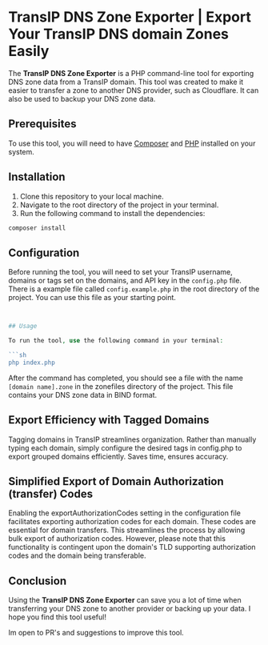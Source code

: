 # TransIP DNS Zone Exporter | Export Your TransIP DNS domain Zones Easily

The **TransIP DNS Zone Exporter** is a PHP command-line tool for exporting DNS zone data from a TransIP domain. This tool was created to make it easier to transfer a zone to another DNS provider, such as Cloudflare. It can also be used to backup your DNS zone data.

## Prerequisites

To use this tool, you will need to have [Composer](https://getcomposer.org/) and [PHP](https://www.php.net/) installed on your system.

## Installation

1. Clone this repository to your local machine.
2. Navigate to the root directory of the project in your terminal.
3. Run the following command to install the dependencies:

```sh
composer install
```

## Configuration

Before running the tool, you will need to set your TransIP username, domains or tags set on the domains, and API key in the `config.php` file.
There is a example file called `config.example.php` in the root directory of the project. You can use this file as your starting point.

```php


## Usage

To run the tool, use the following command in your terminal:

```sh
php index.php
```

After the command has completed, you should see a file with the name `[domain name].zone` in the zonefiles directory of the project. This file contains your DNS zone data in BIND format.

## Export Efficiency with Tagged Domains

Tagging domains in TransIP streamlines organization. Rather than manually typing each domain, simply configure the desired tags in config.php to export grouped domains efficiently. Saves time, ensures accuracy.

## Simplified Export of Domain Authorization (transfer) Codes

Enabling the exportAuthorizationCodes setting in the configuration file facilitates exporting authorization codes for each domain. These codes are essential for domain transfers. This streamlines the process by allowing bulk export of authorization codes. However, please note that this functionality is contingent upon the domain's TLD supporting authorization codes and the domain being transferable.

## Conclusion

Using the **TransIP DNS Zone Exporter** can save you a lot of time when transferring your DNS zone to another provider or backing up your data. I hope you find this tool useful!

Im open to PR's and suggestions to improve this tool.
